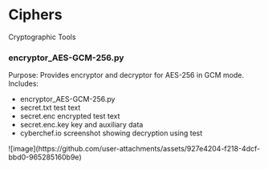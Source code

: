 # Ciphers
Cryptographic Tools
<div>
<h3>encryptor_AES-GCM-256.py</h3>
  <div>
Purpose:
Provides encryptor and decryptor for AES-256 in GCM mode.
  </div>
    <div>
Includes:<br> 
  <ul>
<li>encryptor_AES-GCM-256.py</li>
<li>secret.txt   test text</li>
<li>secret.enc   encrypted test text</li>
<li>secret.enc.key   key and auxiliary data</li>
<li>cyberchef.io screenshot showing decryption using test</li>
  </ul>
![image](https://github.com/user-attachments/assets/927e4204-f218-4dcf-bbd0-965285160b9e)
</div>
</div>
